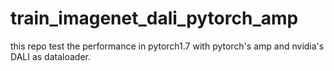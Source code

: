 # train_imagenet_dali_pytorch_amp
this repo test the performance in pytorch1.7 with pytorch's amp and nvidia's DALI as dataloader.
